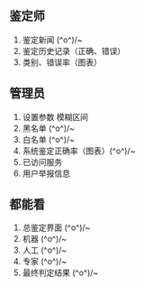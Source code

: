 ## 鉴定师

1. 鉴定新闻 \(^o^)/~
2. 鉴定历史记录（正确、错误）
3. 类别、错误率（图表）


## 管理员

1. 设置参数   模糊区间
2. 黑名单  \(^o^)/~
3. 白名单   \(^o^)/~
4. 系统鉴定正确率（图表）\(^o^)/~
5. 已访问服务
6. 用户举报信息


## 都能看

1. 总鉴定界面     \(^o^)/~
2. 机器   \(^o^)/~
3. 人工   \(^o^)/~
4. 专家   \(^o^)/~
5. 最终判定结果   \(^o^)/~